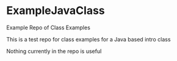 # ExampleJavaClass
Example Repo of Class Examples

This is a test repo for class examples for a Java based intro class

Nothing currently in the repo is useful
